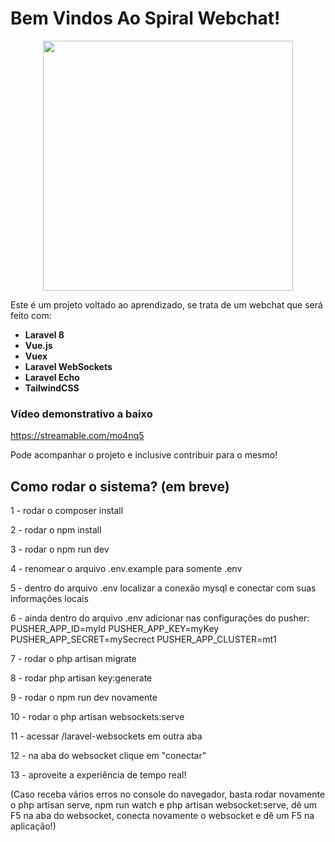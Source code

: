 # Bem Vindos Ao Spiral Webchat!


<div style="text-align:center"><img src="https://www.flaticon.com/svg/static/icons/svg/137/137099.svg" height="400px" width="400px"/></div>


Este é um projeto voltado ao aprendizado, se trata de um webchat que será feito com: 
- **Laravel 8**
- **Vue.js**
- **Vuex**
- **Laravel WebSockets**
- **Laravel Echo**
- **TailwindCSS**

### Vídeo demonstrativo a baixo

https://streamable.com/mo4nq5

Pode acompanhar o projeto e inclusive contribuir para o mesmo!

## Como rodar o sistema? (em breve)

1 - rodar o composer install

2 - rodar o npm install

3 - rodar o npm run dev

4 - renomear o arquivo .env.example para somente .env

5 - dentro do arquivo .env localizar a conexão mysql e conectar com suas informações locais

6 - ainda dentro do arquivo .env adicionar nas configurações do pusher: 
PUSHER_APP_ID=myId
PUSHER_APP_KEY=myKey
PUSHER_APP_SECRET=mySecrect
PUSHER_APP_CLUSTER=mt1

7 - rodar o php artisan migrate

8 - rodar php artisan key:generate

9 - rodar o npm run dev novamente

10 - rodar o php artisan websockets:serve

11 - acessar /laravel-websockets em outra aba

12 - na aba do websocket clique em "conectar" 

13 - aproveite a experiência de tempo real!

(Caso receba vários erros no console do navegador, basta rodar novamente o php artisan serve, npm run watch e php artisan websocket:serve, dê um F5 na aba do websocket, conecta novamente o websocket e dê um F5 na aplicação!)
